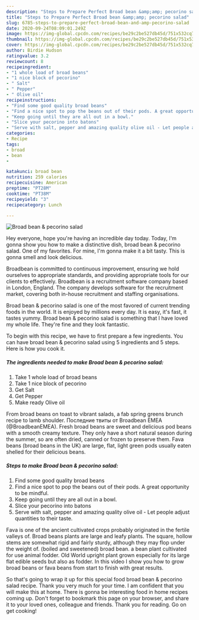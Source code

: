 ```yaml
---
description: "Steps to Prepare Perfect Broad bean &amp;amp; pecorino salad"
title: "Steps to Prepare Perfect Broad bean &amp;amp; pecorino salad"
slug: 6785-steps-to-prepare-perfect-broad-bean-and-amp-pecorino-salad
date: 2020-09-24T08:09:01.249Z
image: https://img-global.cpcdn.com/recipes/be29c2be527db45d/751x532cq70/broad-bean-pecorino-salad-recipe-main-photo.jpg
thumbnail: https://img-global.cpcdn.com/recipes/be29c2be527db45d/751x532cq70/broad-bean-pecorino-salad-recipe-main-photo.jpg
cover: https://img-global.cpcdn.com/recipes/be29c2be527db45d/751x532cq70/broad-bean-pecorino-salad-recipe-main-photo.jpg
author: Birdie Hudson
ratingvalue: 3.2
reviewcount: 8
recipeingredient:
- "1 whole load of broad beans"
- "1 nice block of pecorino"
- " Salt"
- " Pepper"
- " Olive oil"
recipeinstructions:
- "Find some good quality broad beans"
- "Find a nice spot to pop the beans out of their pods. A great opportunity to be mindful."
- "Keep going until they are all out in a bowl."
- "Slice your pecorino into batons"
- "Serve with salt, pepper and amazing quality olive oil - Let people adjust quantities to their taste."
categories:
- Recipe
tags:
- broad
- bean
- 

katakunci: broad bean  
nutrition: 259 calories
recipecuisine: American
preptime: "PT28M"
cooktime: "PT38M"
recipeyield: "3"
recipecategory: Lunch

---
```



![Broad bean &amp; pecorino salad](https://img-global.cpcdn.com/recipes/be29c2be527db45d/751x532cq70/broad-bean-pecorino-salad-recipe-main-photo.jpg)

Hey everyone, hope you're having an incredible day today. Today, I'm gonna show you how to make a distinctive dish, broad bean &amp; pecorino salad. One of my favorites. For mine, I'm gonna make it a bit tasty. This is gonna smell and look delicious.

Broadbean is committed to continuous improvement, ensuring we hold ourselves to appropriate standards, and providing appropriate tools for our clients to effectively. Broadbean is a recruitment software company based in London, England. The company develops software for the recruitment market, covering both in-house recruitment and staffing organisations.

Broad bean &amp; pecorino salad is one of the most favored of current trending foods in the world. It is enjoyed by millions every day. It is easy, it's fast, it tastes yummy. Broad bean &amp; pecorino salad is something that I have loved my whole life. They're fine and they look fantastic.


To begin with this recipe, we have to first prepare a few ingredients. You can have broad bean &amp; pecorino salad using 5 ingredients and 5 steps. Here is how you cook it.

<!--inarticleads1-->

##### The ingredients needed to make Broad bean &amp; pecorino salad:

1. Take 1 whole load of broad beans
1. Take 1 nice block of pecorino
1. Get  Salt
1. Get  Pepper
1. Make ready  Olive oil


From broad beans on toast to vibrant salads, a fab spring greens brunch recipe to lamb shoulder. Последние твиты от Broadbean EMEA (@BroadbeanEMEA). Fresh broad beans are sweet and delicious pod beans with a smooth creamy texture. They only have a short natural season during the summer, so are often dried, canned or frozen to preserve them. Fava beans (broad beans in the UK) are large, flat, light green pods usually eaten shelled for their delicious beans. 

<!--inarticleads2-->

##### Steps to make Broad bean &amp; pecorino salad:

1. Find some good quality broad beans
1. Find a nice spot to pop the beans out of their pods. A great opportunity to be mindful.
1. Keep going until they are all out in a bowl.
1. Slice your pecorino into batons
1. Serve with salt, pepper and amazing quality olive oil - Let people adjust quantities to their taste.


Fava is one of the ancient cultivated crops probably originated in the fertile valleys of. Broad beans plants are large and leafy plants. The square, hollow stems are somewhat rigid and fairly sturdy, although they may flop under the weight of. (boiled and sweetened) broad bean. a bean plant cultivated for use animal fodder. Old World upright plant grown especially for its large flat edible seeds but also as fodder. In this video I show you how to grow broad beans or fava beans from start to finish with great results. 

So that's going to wrap it up for this special food broad bean &amp; pecorino salad recipe. Thank you very much for your time. I am confident that you will make this at home. There is gonna be interesting food in home recipes coming up. Don't forget to bookmark this page on your browser, and share it to your loved ones, colleague and friends. Thank you for reading. Go on get cooking!
